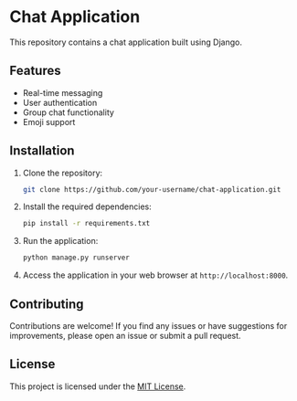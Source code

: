 # Chat Application

This repository contains a chat application built using Django.

## Features

- Real-time messaging
- User authentication
- Group chat functionality
- Emoji support

## Installation

1. Clone the repository:

    ```bash
    git clone https://github.com/your-username/chat-application.git
    ```

2. Install the required dependencies:

    ```bash
    pip install -r requirements.txt
    ```

3. Run the application:

    ```bash
    python manage.py runserver
    ```

4. Access the application in your web browser at `http://localhost:8000`.

## Contributing

Contributions are welcome! If you find any issues or have suggestions for improvements, please open an issue or submit a pull request.

## License

This project is licensed under the [MIT License](LICENSE).